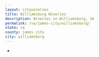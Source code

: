 ```yaml
---
layout: citywineries
title: Williamsburg Wineries
description: Wineries in Williamsburg, VA
permalink: /va/james-city/williamsburg/
state: va
county: james city
city: williamsburg
---
```

-
